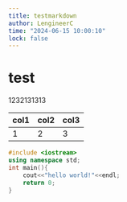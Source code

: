 ```yaml
---
title: testmarkdown
author: LengineerC
time: "2024-06-15 10:00:10"
lock: false
---
```


# test

1232131313

|col1|col2|col3|
|----|----|----|
|1|2|3|

```cpp
#include <iostream>
using namespace std;
int main(){
    cout<<"hello world!"<<endl;
    return 0;
}
```